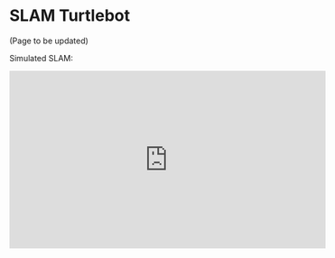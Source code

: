 # SLAM Turtlebot
(Page to be updated)

Simulated SLAM:

<iframe
    width="560" height="315"
    src="https://www.youtube.com/embed/9t9SKBvNP_8?si=CZHyZuhqeI0qZK6V"
    frameborder="0"
    allow="autoplay; encrypted-media"
    allowfullscreen
>
</iframe>